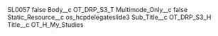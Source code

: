 <?xml version="1.0" encoding="UTF-8"?>
<CustomMetadata xmlns="http://soap.sforce.com/2006/04/metadata" xmlns:xsi="http://www.w3.org/2001/XMLSchema-instance" xmlns:xsd="http://www.w3.org/2001/XMLSchema">
    <label>SL0057</label>
    <protected>false</protected>
    <values>
        <field>Body__c</field>
        <value xsi:type="xsd:string">OT_DRP_S3_T</value>
    </values>
    <values>
        <field>Multimode_Only__c</field>
        <value xsi:type="xsd:boolean">false</value>
    </values>
    <values>
        <field>Static_Resource__c</field>
        <value xsi:type="xsd:string">os_hcpdelegateslide3</value>
    </values>
    <values>
        <field>Sub_Title__c</field>
        <value xsi:type="xsd:string">OT_DRP_S3_H</value>
    </values>
    <values>
        <field>Title__c</field>
        <value xsi:type="xsd:string">OT_H_My_Studies</value>
    </values>
</CustomMetadata>
